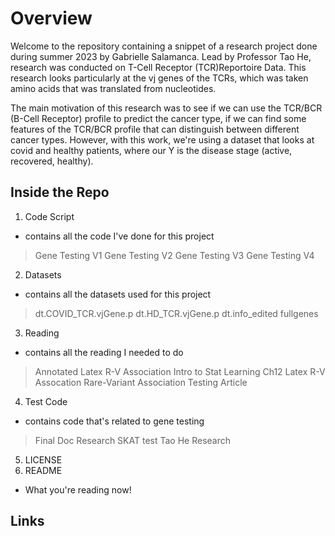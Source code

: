 # Overview
Welcome to the repository containing a snippet of a research project done during summer 2023 by Gabrielle Salamanca. Lead by Professor Tao He, research was conducted on T-Cell Receptor (TCR)Reportoire Data. This research looks particularly at the vj genes of the TCRs, which was taken amino acids that was translated from nucleotides.  

The main motivation of this research was to see if we can use the TCR/BCR (B-Cell Receptor) profile to predict the cancer type, if we can find some features of the TCR/BCR profile that can distinguish between different cancer types. However, with this work, we're using a dataset that looks at covid and healthy patients, where our Y is the disease stage (active, recovered, healthy).

## Inside the Repo
1. Code Script
- contains all the code I've done for this project
> Gene Testing V1
> Gene Testing V2
> Gene Testing V3
> Gene Testing V4
2. Datasets
- contains all the datasets used for this project
> dt.COVID_TCR.vjGene.p
> dt.HD_TCR.vjGene.p
> dt.info_edited
> fullgenes
3. Reading
- contains all the reading I needed to do
> Annotated Latex R-V Association
> Intro to Stat Learning Ch12
> Latex R-V Assocation
> Rare-Variant Association Testing Article
4. Test Code
- contains code that's related to gene testing
> Final Doc Research
> SKAT test
> Tao He Research
5. LICENSE
6. README
- What you're reading now!

## Links